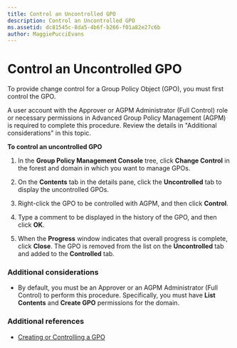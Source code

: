 ```yaml
---
title: Control an Uncontrolled GPO
description: Control an Uncontrolled GPO
ms.assetid: dc81545c-8da5-4b6f-b266-f01a82e27c6b
author: MaggiePucciEvans
---
```


# Control an Uncontrolled GPO


To provide change control for a Group Policy Object (GPO), you must first control the GPO.

A user account with the Approver or AGPM Administrator (Full Control) role or necessary permissions in Advanced Group Policy Management (AGPM) is required to complete this procedure. Review the details in "Additional considerations" in this topic.

**To control an uncontrolled GPO**

1.  In the **Group Policy Management Console** tree, click **Change Control** in the forest and domain in which you want to manage GPOs.

2.  On the **Contents** tab in the details pane, click the **Uncontrolled** tab to display the uncontrolled GPOs.

3.  Right-click the GPO to be controlled with AGPM, and then click **Control**.

4.  Type a comment to be displayed in the history of the GPO, and then click **OK**.

5.  When the **Progress** window indicates that overall progress is complete, click **Close**. The GPO is removed from the list on the **Uncontrolled** tab and added to the **Controlled** tab.

### Additional considerations

-   By default, you must be an Approver or an AGPM Administrator (Full Control) to perform this procedure. Specifically, you must have **List Contents** and **Create GPO** permissions for the domain.

### Additional references

-   [Creating or Controlling a GPO](creating-or-controlling-a-gpo-agpm40-app.md)

 

 





